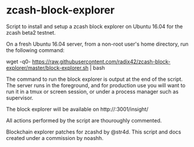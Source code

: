 # zcash-block-explorer
Script to install and setup a zcash block explorer on Ubuntu 16.04 for the zcash beta2 testnet.

On a fresh Ubuntu 16.04 server, from a non-root user's home directory, run the following command:

wget -q0- https://raw.githubusercontent.com/radix42/zcash-block-explorer/master/block-explorer.sh | bash

The command to run the block explorer is output at the end of the script. 
The server runs in the foreground, and for production use you will want to run it in a tmux or screen session, or under a process manager such as supervisor.

The block explorer will be available on http://<server-hostname>:3001/insight/

All actions performed by the script are thouroughly commented. 

Blockchain explorer patches for zcashd by @str4d. This script and docs created under a commission by noashh.
